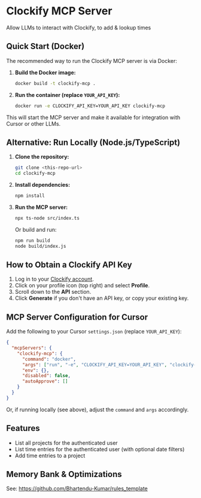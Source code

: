 # Clockify MCP Server

Allow LLMs to interact with Clockify, to add & lookup times

## Quick Start (Docker)

The recommended way to run the Clockify MCP server is via Docker:

1. **Build the Docker image:**
   ```bash
   docker build -t clockify-mcp .
   ```
2. **Run the container (replace `YOUR_API_KEY`):**
   ```bash
   docker run -e CLOCKIFY_API_KEY=YOUR_API_KEY clockify-mcp
   ```

This will start the MCP server and make it available for integration with Cursor or other LLMs.

## Alternative: Run Locally (Node.js/TypeScript)

1. **Clone the repository:**
   ```bash
   git clone <this-repo-url>
   cd clockify-mcp
   ```
2. **Install dependencies:**
   ```bash
   npm install
   ```
3. **Run the MCP server:**
   ```bash
   npx ts-node src/index.ts
   ```
   Or build and run:
   ```bash
   npm run build
   node build/index.js
   ```

## How to Obtain a Clockify API Key

1. Log in to your [Clockify account](https://clockify.me/login).
2. Click on your profile icon (top right) and select **Profile**.
3. Scroll down to the **API** section.
4. Click **Generate** if you don't have an API key, or copy your existing key.

## MCP Server Configuration for Cursor

Add the following to your Cursor `settings.json` (replace `YOUR_API_KEY`):

```json
{
  "mcpServers": {
    "clockify-mcp": {
      "command": "docker",
      "args": ["run", "-e", "CLOCKIFY_API_KEY=YOUR_API_KEY", "clockify-mcp"],
      "env": {},
      "disabled": false,
      "autoApprove": []
    }
  }
}
```

Or, if running locally (see above), adjust the `command` and `args` accordingly.

## Features

- List all projects for the authenticated user
- List time entries for the authenticated user (with optional date filters)
- Add time entries to a project

## Memory Bank & Optimizations

See: https://github.com/Bhartendu-Kumar/rules_template
